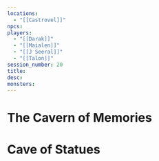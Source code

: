 ```yaml
---
locations:
  - "[[Castrovel]]"
npcs: 
players:
  - "[[Darak]]"
  - "[[Maialen]]"
  - "[[J Seeral]]"
  - "[[Talon]]"
session_number: 20
title: 
desc: 
monsters:
---
```

# The Cavern of Memories


# Cave of Statues
